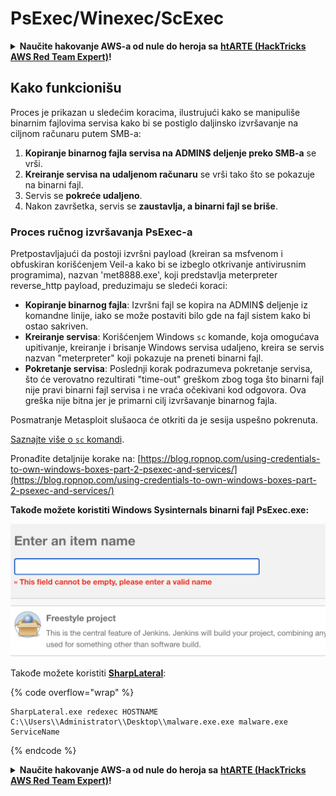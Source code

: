# PsExec/Winexec/ScExec

<details>

<summary><strong>Naučite hakovanje AWS-a od nule do heroja sa</strong> <a href="https://training.hacktricks.xyz/courses/arte"><strong>htARTE (HackTricks AWS Red Team Expert)</strong></a><strong>!</strong></summary>

Drugi načini podrške HackTricks-u:

* Ako želite da vidite **vašu kompaniju reklamiranu na HackTricks-u** ili **preuzmete HackTricks u PDF formatu** proverite [**SUBSCRIPTION PLANS**](https://github.com/sponsors/carlospolop)!
* Nabavite [**zvanični PEASS & HackTricks swag**](https://peass.creator-spring.com)
* Otkrijte [**The PEASS Family**](https://opensea.io/collection/the-peass-family), našu kolekciju ekskluzivnih [**NFT-ova**](https://opensea.io/collection/the-peass-family)
* **Pridružite se** 💬 [**Discord grupi**](https://discord.gg/hRep4RUj7f) ili [**telegram grupi**](https://t.me/peass) ili nas **pratite** na **Twitter-u** 🐦 [**@carlospolopm**](https://twitter.com/hacktricks\_live)**.**
* **Podelite svoje hakovanje trikove slanjem PR-ova na** [**HackTricks**](https://github.com/carlospolop/hacktricks) i [**HackTricks Cloud**](https://github.com/carlospolop/hacktricks-cloud) github repozitorijume.

</details>

## Kako funkcionišu

Proces je prikazan u sledećim koracima, ilustrujući kako se manipuliše binarnim fajlovima servisa kako bi se postiglo daljinsko izvršavanje na ciljnom računaru putem SMB-a:

1. **Kopiranje binarnog fajla servisa na ADMIN$ deljenje preko SMB-a** se vrši.
2. **Kreiranje servisa na udaljenom računaru** se vrši tako što se pokazuje na binarni fajl.
3. Servis se **pokreće udaljeno**.
4. Nakon završetka, servis se **zaustavlja, a binarni fajl se briše**.

### **Proces ručnog izvršavanja PsExec-a**

Pretpostavljajući da postoji izvršni payload (kreiran sa msfvenom i obfuskiran korišćenjem Veil-a kako bi se izbeglo otkrivanje antivirusnim programima), nazvan 'met8888.exe', koji predstavlja meterpreter reverse\_http payload, preduzimaju se sledeći koraci:

* **Kopiranje binarnog fajla**: Izvršni fajl se kopira na ADMIN$ deljenje iz komandne linije, iako se može postaviti bilo gde na fajl sistem kako bi ostao sakriven.
* **Kreiranje servisa**: Korišćenjem Windows `sc` komande, koja omogućava upitivanje, kreiranje i brisanje Windows servisa udaljeno, kreira se servis nazvan "meterpreter" koji pokazuje na preneti binarni fajl.
* **Pokretanje servisa**: Poslednji korak podrazumeva pokretanje servisa, što će verovatno rezultirati "time-out" greškom zbog toga što binarni fajl nije pravi binarni fajl servisa i ne vraća očekivani kod odgovora. Ova greška nije bitna jer je primarni cilj izvršavanje binarnog fajla.

Posmatranje Metasploit slušaoca će otkriti da je sesija uspešno pokrenuta.

[Saznajte više o `sc` komandi](https://technet.microsoft.com/en-us/library/bb490995.aspx).

Pronađite detaljnije korake na: [https://blog.ropnop.com/using-credentials-to-own-windows-boxes-part-2-psexec-and-services/](https://blog.ropnop.com/using-credentials-to-own-windows-boxes-part-2-psexec-and-services/)

**Takođe možete koristiti Windows Sysinternals binarni fajl PsExec.exe:**

![](<../../.gitbook/assets/image (165).png>)

Takođe možete koristiti [**SharpLateral**](https://github.com/mertdas/SharpLateral):

{% code overflow="wrap" %}
```
SharpLateral.exe redexec HOSTNAME C:\\Users\\Administrator\\Desktop\\malware.exe.exe malware.exe ServiceName
```
{% endcode %}

<details>

<summary><strong>Naučite hakovanje AWS-a od nule do heroja sa</strong> <a href="https://training.hacktricks.xyz/courses/arte"><strong>htARTE (HackTricks AWS Red Team Expert)</strong></a><strong>!</strong></summary>

Drugi načini podrške HackTricks-u:

* Ako želite da vidite **vašu kompaniju reklamiranu na HackTricks-u** ili **preuzmete HackTricks u PDF formatu** proverite [**SUBSCRIPTION PLANS**](https://github.com/sponsors/carlospolop)!
* Nabavite [**zvanični PEASS & HackTricks swag**](https://peass.creator-spring.com)
* Otkrijte [**The PEASS Family**](https://opensea.io/collection/the-peass-family), našu kolekciju ekskluzivnih [**NFT-ova**](https://opensea.io/collection/the-peass-family)
* **Pridružite se** 💬 [**Discord grupi**](https://discord.gg/hRep4RUj7f) ili [**telegram grupi**](https://t.me/peass) ili nas **pratite** na **Twitter-u** 🐦 [**@carlospolopm**](https://twitter.com/hacktricks\_live)**.**
* **Podelite svoje hakovanje trikove slanjem PR-ova na** [**HackTricks**](https://github.com/carlospolop/hacktricks) i [**HackTricks Cloud**](https://github.com/carlospolop/hacktricks-cloud) github repozitorijume.

</details>
